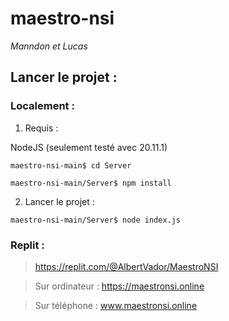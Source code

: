 # maestro-nsi
*Manndon et Lucas*


## Lancer le projet :

### Localement :
1. Requis :
   
NodeJS (seulement testé avec 20.11.1)

`maestro-nsi-main$ cd Server`

`maestro-nsi-main/Server$ npm install`


2. Lancer le projet :

`maestro-nsi-main/Server$ node index.js`


### Replit :

> https://replit.com/@AlbertVador/MaestroNSI

> Sur ordinateur : https://maestronsi.online

> Sur téléphone : www.maestronsi.online
